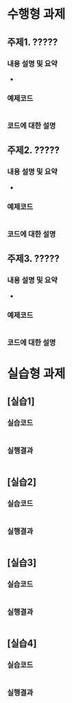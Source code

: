 # 수행형 과제

## 주제1. ?????

### 내용 설명 및 요약
*
### 예제코드
```java
```
### 코드에 대한 설명

## 주제2. ?????

### 내용 설명 및 요약
*
### 예제코드
```java
```
### 코드에 대한 설명

## 주제3. ?????

### 내용 설명 및 요약
*
### 예제코드
```java
```
### 코드에 대한 설명


# 실습형 과제

## [실습1]

### 실습코드
```java
```
### 실행결과
```console
```

## [실습2]

### 실습코드
```java
```
### 실행결과
```console
```

## [실습3]

### 실습코드
```java
```
### 실행결과
```console
```

## [실습4]

### 실습코드
```java
```
### 실행결과
```console
```

